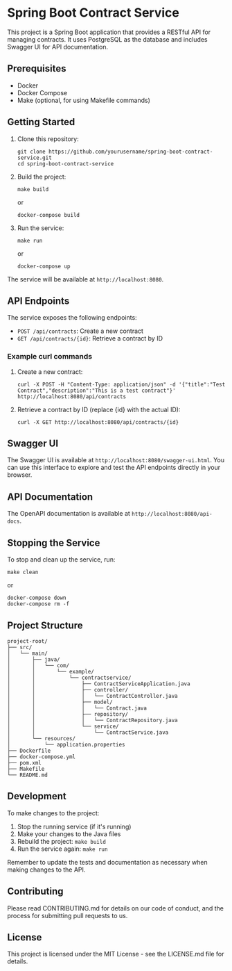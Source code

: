# Spring Boot Contract Service

This project is a Spring Boot application that provides a RESTful API for managing contracts. It uses PostgreSQL as the database and includes Swagger UI for API documentation.

## Prerequisites

- Docker
- Docker Compose
- Make (optional, for using Makefile commands)

## Getting Started

1. Clone this repository:
   ```
   git clone https://github.com/yourusername/spring-boot-contract-service.git
   cd spring-boot-contract-service
   ```

2. Build the project:
   ```
   make build
   ```
   or
   ```
   docker-compose build
   ```

3. Run the service:
   ```
   make run
   ```
   or
   ```
   docker-compose up
   ```

The service will be available at `http://localhost:8080`.

## API Endpoints

The service exposes the following endpoints:

- `POST /api/contracts`: Create a new contract
- `GET /api/contracts/{id}`: Retrieve a contract by ID

### Example curl commands

1. Create a new contract:
   ```
   curl -X POST -H "Content-Type: application/json" -d '{"title":"Test Contract","description":"This is a test contract"}' http://localhost:8080/api/contracts
   ```

2. Retrieve a contract by ID (replace {id} with the actual ID):
   ```
   curl -X GET http://localhost:8080/api/contracts/{id}
   ```

## Swagger UI

The Swagger UI is available at `http://localhost:8080/swagger-ui.html`. You can use this interface to explore and test the API endpoints directly in your browser.

## API Documentation

The OpenAPI documentation is available at `http://localhost:8080/api-docs`.

## Stopping the Service

To stop and clean up the service, run:
```
make clean
```
or
```
docker-compose down
docker-compose rm -f
```

## Project Structure

```
project-root/
├── src/
│   └── main/
│       ├── java/
│       │   └── com/
│       │       └── example/
│       │           └── contractservice/
│       │               ├── ContractServiceApplication.java
│       │               ├── controller/
│       │               │   └── ContractController.java
│       │               ├── model/
│       │               │   └── Contract.java
│       │               ├── repository/
│       │               │   └── ContractRepository.java
│       │               └── service/
│       │                   └── ContractService.java
│       └── resources/
│           └── application.properties
├── Dockerfile
├── docker-compose.yml
├── pom.xml
├── Makefile
└── README.md
```

## Development

To make changes to the project:

1. Stop the running service (if it's running)
2. Make your changes to the Java files
3. Rebuild the project: `make build`
4. Run the service again: `make run`

Remember to update the tests and documentation as necessary when making changes to the API.

## Contributing

Please read CONTRIBUTING.md for details on our code of conduct, and the process for submitting pull requests to us.

## License

This project is licensed under the MIT License - see the LICENSE.md file for details.